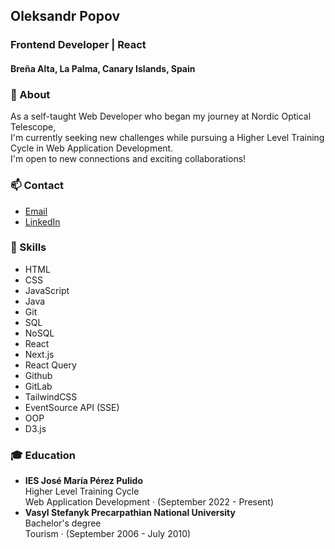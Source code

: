 ## Oleksandr Popov
### Frontend Developer | React
#### Breña Alta, La Palma, Canary Islands, Spain

### 🔭 About
As a self-taught Web Developer who began my journey at Nordic Optical Telescope,\
I'm currently seeking new challenges while pursuing a Higher Level Training Cycle in Web Application Development.\
I'm open to new connections and exciting collaborations!

### 📫 Contact  
- [Email](mailto:popovalejandro@gmail.com)
- [LinkedIn](https://www.linkedin.com/in/oleksandr-popov-236b62227/)

### 🌱 Skills
- HTML
- CSS
- JavaScript
- Java
- Git
- SQL
- NoSQL
- React
- Next.js
- React Query
- Github
- GitLab
- TailwindCSS
- EventSource API (SSE)
- OOP
- D3.js

### 🎓 Education
- **IES José María Pérez Pulido**  
  Higher Level Training Cycle  
  Web Application Development · (September 2022 - Present)
- **Vasyl Stefanyk Precarpathian National University**  
  Bachelor's degree  
  Tourism · (September 2006 - July 2010)
